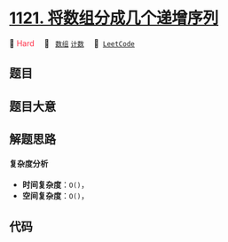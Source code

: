 # [1121. 将数组分成几个递增序列](https://leetcode.com/problems/divide-array-into-increasing-sequences)

🔴 <font color=#ff334b>Hard</font>&emsp; 🔖&ensp; [`数组`](/leetcode-js/outline/tag/array.md) [`计数`](/leetcode-js/outline/tag/counting.md)&emsp; 🔗&ensp;[`LeetCode`](https://leetcode.com/problems/divide-array-into-increasing-sequences)

## 题目




## 题目大意




## 解题思路

#### 复杂度分析

- **时间复杂度**：`O()`，
- **空间复杂度**：`O()`，

## 代码

```javascript

```